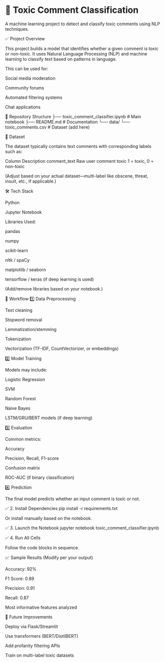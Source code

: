 # 🧾 Toxic Comment Classification

A machine learning project to detect and classify toxic comments using NLP techniques.

✅ Project Overview

This project builds a model that identifies whether a given comment is toxic or non-toxic. It uses Natural Language Processing (NLP) and machine learning to classify text based on patterns in language.

This can be used for:

Social media moderation

Community forums

Automated filtering systems

Chat applications

📂 Repository Structure
├── toxic_comment_classifier.ipynb   # Main notebook
├── README.md                       # Documentation
└── data/
    └── toxic_comments.csv          # Dataset (add here)

📌 Dataset

The dataset typically contains text comments with corresponding labels such as:

Column	Description
comment_text	Raw user comment
toxic	1 = toxic, 0 = non-toxic

(Adjust based on your actual dataset—multi-label like obscene, threat, insult, etc., if applicable.)

🛠️ Tech Stack

Python

Jupyter Notebook

Libraries Used:

pandas

numpy

scikit-learn

nltk / spaCy

matplotlib / seaborn

tensorflow / keras (if deep learning is used)

(Add/remove libraries based on your notebook.)

🔄 Workflow
1️⃣ Data Preprocessing

Text cleaning

Stopword removal

Lemmatization/stemming

Tokenization

Vectorization (TF-IDF, CountVectorizer, or embeddings)

2️⃣ Model Training

Models may include:

Logistic Regression

SVM

Random Forest

Naive Bayes

LSTM/GRU/BERT models (if deep learning)

3️⃣ Evaluation

Common metrics:

Accuracy

Precision, Recall, F1-score

Confusion matrix

ROC-AUC (if binary classification)

4️⃣ Prediction

The final model predicts whether an input comment is toxic or not.



✅ 2. Install Dependencies
pip install -r requirements.txt


Or install manually based on the notebook.

✅ 3. Launch the Notebook
jupyter notebook toxic_comment_classifier.ipynb

✅ 4. Run All Cells

Follow the code blocks in sequence.

📈 Sample Results (Modify per your output)

Accuracy: 92%

F1 Score: 0.89

Precision: 0.91

Recall: 0.87

Most informative features analyzed

🌟 Future Improvements

Deploy via Flask/Streamlit

Use transformers (BERT/DistilBERT)

Add profanity filtering APIs

Train on multi-label toxic datasets
